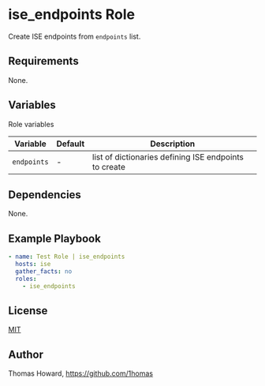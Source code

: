 # ise_endpoints Role

Create ISE endpoints from `endpoints` list.

## Requirements

None.

## Variables

Role variables

| Variable | Default | Description |
| -------- | ------- | ----------- |
| `endpoints` | -        | list of dictionaries defining ISE endpoints to create |

## Dependencies

None.

## Example Playbook

```yaml
- name: Test Role | ise_endpoints
  hosts: ise
  gather_facts: no
  roles:
    - ise_endpoints
```

## License

[MIT](https://mit-license.org/)

## Author

Thomas Howard, <https://github.com/1homas>
